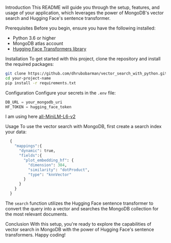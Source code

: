 Introduction
This README will guide you through the setup, features, and usage of your application, which leverages the power of MongoDB's vector search and Hugging Face's sentence transformer.

Prerequisites
Before you begin, ensure you have the following installed:
- Python 3.6 or higher
- MongoDB atlas account
- [Hugging Face Transformers library](https://huggingface.co/sentence-transformers/all-MiniLM-L6-v2)

Installation
To get started with this project, clone the repository and install the required packages:

```bash
git clone https://github.com/dhrubobarman/vector_search_with_python.git
cd your-project-name
pip install -r requirements.txt
```

Configuration
Configure your secrets in the `.env` file:

```python
DB_URL = your_mongodb_uri
HF_TOKEN = hugging_face_token
```
I am using here [all-MiniLM-L6-v2](https://huggingface.co/sentence-transformers/all-MiniLM-L6-v2)

Usage
To use the vector search with MongoDB, first create a search index your data:


```python
  {
    "mappings":{
      "dynamic": true,
      "fields":{
        "plot_embedding_hf": {
          "dimension": 384,
          "similarity": "dotProduct",
          "type": "knnVector"
        }
      }
    }
  }
```


The `search` function utilizes the Hugging Face sentence transformer to convert the query into a vector and searches the MongoDB collection for the most relevant documents.

Conclusion
With this setup, you're ready to explore the capabilities of vector search in MongoDB with the power of Hugging Face's sentence transformers. Happy coding!
